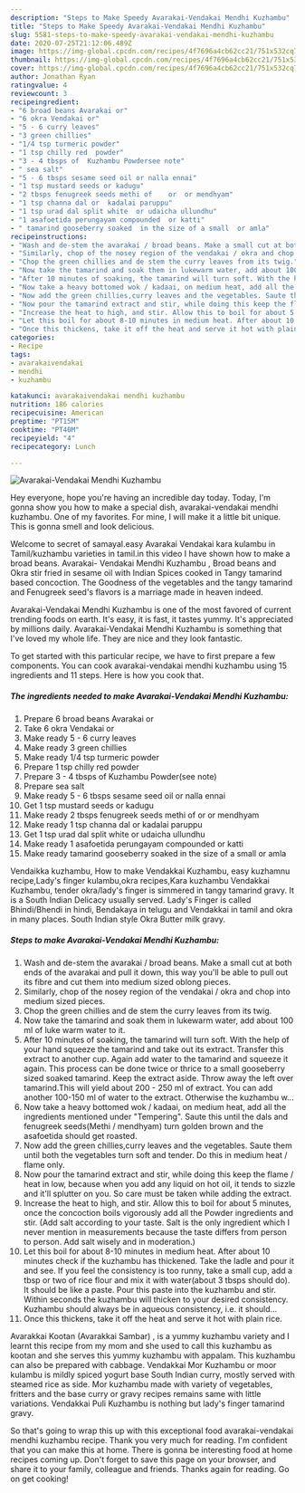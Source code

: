 ```yaml
---
description: "Steps to Make Speedy Avarakai-Vendakai Mendhi Kuzhambu"
title: "Steps to Make Speedy Avarakai-Vendakai Mendhi Kuzhambu"
slug: 5581-steps-to-make-speedy-avarakai-vendakai-mendhi-kuzhambu
date: 2020-07-25T21:12:06.489Z
image: https://img-global.cpcdn.com/recipes/4f7696a4cb62cc21/751x532cq70/avarakai-vendakai-mendhi-kuzhambu-recipe-main-photo.jpg
thumbnail: https://img-global.cpcdn.com/recipes/4f7696a4cb62cc21/751x532cq70/avarakai-vendakai-mendhi-kuzhambu-recipe-main-photo.jpg
cover: https://img-global.cpcdn.com/recipes/4f7696a4cb62cc21/751x532cq70/avarakai-vendakai-mendhi-kuzhambu-recipe-main-photo.jpg
author: Jonathan Ryan
ratingvalue: 4
reviewcount: 3
recipeingredient:
- "6 broad beans Avarakai or"
- "6 okra Vendakai or"
- "5 - 6 curry leaves"
- "3 green chillies"
- "1/4 tsp turmeric powder"
- "1 tsp chilly red  powder"
- "3 - 4 tbsps of  Kuzhambu Powdersee note"
- " sea salt"
- "5 - 6 tbsps sesame seed oil or nalla ennai"
- "1 tsp mustard seeds or kadugu"
- "2 tbsps fenugreek seeds methi of    or  or mendhyam"
- "1 tsp channa dal or  kadalai paruppu"
- "1 tsp urad dal split white  or udaicha ullundhu"
- "1 asafoetida perungayam compounded  or katti"
- " tamarind gooseberry soaked  in the size of a small  or amla"
recipeinstructions:
- "Wash and de-stem the avarakai / broad beans. Make a small cut at both ends of the avarakai and pull it down, this way you&#39;ll be able to pull out its fibre and cut them into medium sized oblong pieces."
- "Similarly, chop of the nosey region of the vendakai / okra and chop into medium sized pieces."
- "Chop the green chillies and de stem the curry leaves from its twig."
- "Now take the tamarind and soak them in lukewarm water, add about 100 ml of luke warm water to it."
- "After 10 minutes of soaking, the tamarind will turn soft. With the help of your hand squeeze the tamarind and take out its extract. Transfer this extract to another cup. Again add water to the tamarind and squeeze it again. This process can be done twice or thrice to a small gooseberry sized soaked tamarind. Keep the extract aside. Throw away the left over tamarind.This will yield about 200 - 250 ml of extract. You can add another 100-150 ml of water to the extract. Otherwise the kuzhambu w..."
- "Now take a heavy bottomed wok / kadaai, on medium heat, add all the ingredients mentioned under &#34;Tempering&#34;. Saute this until the dals and fenugreek seeds(Methi / mendhyam) turn golden brown and the asafoetida should get roasted."
- "Now add the green chillies,curry leaves and the vegetables. Saute them until both the vegetables turn soft and tender. Do this in medium heat / flame only."
- "Now pour the tamarind extract and stir, while doing this keep the flame / heat in low, because when you add any liquid on hot oil, it tends to sizzle and it&#39;ll splutter on you. So care must be taken while adding the extract."
- "Increase the heat to high, and stir. Allow this to boil for about 5 minutes, once the concoction boils vigorously add all the Powder ingredients and stir. (Add salt according to your taste. Salt is the only ingredient which I never mention in measurements because the taste differs from person to person. Add salt wisely and in moderation.)"
- "Let this boil for about 8-10 minutes in medium heat. After about 10 minutes check if the kuzhambu has thickened. Take the ladle and pour it and see. If you feel the consistency is too runny, take a small cup, add a tbsp or two of rice flour and mix it with water(about 3 tbsps should do). It should be like a paste. Pour this paste into the kuzhambu and stir. Within seconds the kuzhambu will thicken to your desired consistency. Kuzhambu should always be in aqueous consistency, i.e. it should..."
- "Once this thickens, take it off the heat and serve it hot with plain rice."
categories:
- Recipe
tags:
- avarakaivendakai
- mendhi
- kuzhambu

katakunci: avarakaivendakai mendhi kuzhambu 
nutrition: 186 calories
recipecuisine: American
preptime: "PT15M"
cooktime: "PT40M"
recipeyield: "4"
recipecategory: Lunch

---
```



![Avarakai-Vendakai Mendhi Kuzhambu](https://img-global.cpcdn.com/recipes/4f7696a4cb62cc21/751x532cq70/avarakai-vendakai-mendhi-kuzhambu-recipe-main-photo.jpg)

Hey everyone, hope you're having an incredible day today. Today, I'm gonna show you how to make a special dish, avarakai-vendakai mendhi kuzhambu. One of my favorites. For mine, I will make it a little bit unique. This is gonna smell and look delicious.

Welcome to secret of samayal.easy Avarakai Vendakai kara kulambu in Tamil/kuzhambu varieties in tamil.in this video I have shown how to make a broad beans. Avarakai- Vendakai Mendhi Kuzhambu , Broad beans and Okra stir fried in sesame oil with Indian Spices cooked in Tangy tamarind based concoction. The Goodness of the vegetables and the tangy tamarind and Fenugreek seed&#39;s flavors is a marriage made in heaven indeed.

Avarakai-Vendakai Mendhi Kuzhambu is one of the most favored of current trending foods on earth. It's easy, it is fast, it tastes yummy. It's appreciated by millions daily. Avarakai-Vendakai Mendhi Kuzhambu is something that I've loved my whole life. They are nice and they look fantastic.


To get started with this particular recipe, we have to first prepare a few components. You can cook avarakai-vendakai mendhi kuzhambu using 15 ingredients and 11 steps. Here is how you cook that.

<!--inarticleads1-->

##### The ingredients needed to make Avarakai-Vendakai Mendhi Kuzhambu:

1. Prepare 6 broad beans Avarakai or
1. Take 6 okra Vendakai or
1. Make ready 5 - 6 curry leaves
1. Make ready 3 green chillies
1. Make ready 1/4 tsp turmeric powder
1. Prepare 1 tsp chilly red  powder
1. Prepare 3 - 4 tbsps of  Kuzhambu Powder(see note)
1. Prepare  sea salt
1. Make ready 5 - 6 tbsps sesame seed oil or nalla ennai
1. Get 1 tsp mustard seeds or kadugu
1. Make ready 2 tbsps fenugreek seeds methi of    or  or mendhyam
1. Make ready 1 tsp channa dal or  kadalai paruppu
1. Get 1 tsp urad dal split white  or udaicha ullundhu
1. Make ready 1 asafoetida perungayam compounded  or katti
1. Make ready  tamarind gooseberry soaked  in the size of a small  or amla


Vendaikka kuzhambu, How to make Vendakkai Kuzhambu, easy kuzhamnu recipe,Lady&#39;s finger kulambu,okra recipes,Kara kuzhambu Vendakkai Kuzhambu, tender okra/lady&#39;s finger is simmered in tangy tamarind gravy. It is a South Indian Delicacy usually served. Lady&#39;s Finger is called Bhindi/Bhendi in hindi, Bendakaya in telugu and Vendakkai in tamil and okra in many places. South Indian style Okra Butter milk gravy. 

<!--inarticleads2-->

##### Steps to make Avarakai-Vendakai Mendhi Kuzhambu:

1. Wash and de-stem the avarakai / broad beans. Make a small cut at both ends of the avarakai and pull it down, this way you&#39;ll be able to pull out its fibre and cut them into medium sized oblong pieces.
1. Similarly, chop of the nosey region of the vendakai / okra and chop into medium sized pieces.
1. Chop the green chillies and de stem the curry leaves from its twig.
1. Now take the tamarind and soak them in lukewarm water, add about 100 ml of luke warm water to it.
1. After 10 minutes of soaking, the tamarind will turn soft. With the help of your hand squeeze the tamarind and take out its extract. Transfer this extract to another cup. Again add water to the tamarind and squeeze it again. This process can be done twice or thrice to a small gooseberry sized soaked tamarind. Keep the extract aside. Throw away the left over tamarind.This will yield about 200 - 250 ml of extract. You can add another 100-150 ml of water to the extract. Otherwise the kuzhambu w...
1. Now take a heavy bottomed wok / kadaai, on medium heat, add all the ingredients mentioned under &#34;Tempering&#34;. Saute this until the dals and fenugreek seeds(Methi / mendhyam) turn golden brown and the asafoetida should get roasted.
1. Now add the green chillies,curry leaves and the vegetables. Saute them until both the vegetables turn soft and tender. Do this in medium heat / flame only.
1. Now pour the tamarind extract and stir, while doing this keep the flame / heat in low, because when you add any liquid on hot oil, it tends to sizzle and it&#39;ll splutter on you. So care must be taken while adding the extract.
1. Increase the heat to high, and stir. Allow this to boil for about 5 minutes, once the concoction boils vigorously add all the Powder ingredients and stir. (Add salt according to your taste. Salt is the only ingredient which I never mention in measurements because the taste differs from person to person. Add salt wisely and in moderation.)
1. Let this boil for about 8-10 minutes in medium heat. After about 10 minutes check if the kuzhambu has thickened. Take the ladle and pour it and see. If you feel the consistency is too runny, take a small cup, add a tbsp or two of rice flour and mix it with water(about 3 tbsps should do). It should be like a paste. Pour this paste into the kuzhambu and stir. Within seconds the kuzhambu will thicken to your desired consistency. Kuzhambu should always be in aqueous consistency, i.e. it should...
1. Once this thickens, take it off the heat and serve it hot with plain rice.


Avarakkai Kootan (Avarakkai Sambar) , is a yummy kuzhambu variety and I learnt this recipe from my mom and she used to call this kuzhambu as kootan and she serves this yummy kuzhambu with appalam. This kuzhambu can also be prepared with cabbage. Vendakkai Mor Kuzhambu or moor kulambu is mildly spiced yogurt base South Indian curry, mostly served with steamed rice as side. Mor kuzhambu made with variety of vegetables, fritters and the base curry or gravy recipes remains same with little variations. Vendakkai Puli Kuzhambu is nothing but lady&#39;s finger tamarind gravy. 

So that's going to wrap this up with this exceptional food avarakai-vendakai mendhi kuzhambu recipe. Thank you very much for reading. I'm confident that you can make this at home. There is gonna be interesting food at home recipes coming up. Don't forget to save this page on your browser, and share it to your family, colleague and friends. Thanks again for reading. Go on get cooking!

